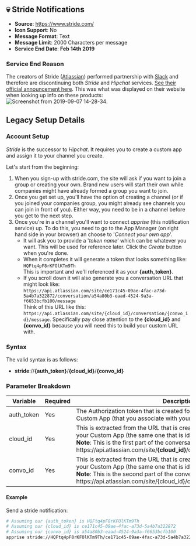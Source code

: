 ## :skull: Stride Notifications
* **Source**: https://www.stride.com/
* **Icon Support**: No
* **Message Format**: Text
* **Message Limit**: 2000 Characters per message
* **Service End Date**: **Feb 14th 2019**

### Service End Reason
The creators of Stride ([Atlassian](https://www.atlassian.com)) performed partnership with [Slack](https://slack.com) and therefore are discontinuing both _Stride_ and _Hipchat_ services. [See their official announcement here](https://www.atlassian.com/blog/announcements/new-atlassian-slack-partnership). This was what was displayed on their website when looking up info on these products:<br/>
![Screenshot from 2019-09-07 14-28-34](https://user-images.githubusercontent.com/850374/64478836-58f34a80-d17c-11e9-8779-940f57303b10.png).

## Legacy Setup Details

### Account Setup
_Stride_ is the successor to _Hipchat_. It requires you to create a custom app and assign it to your channel you create.

Let's start from the beginning:
1. When you sign-up with stride.com, the site will ask if you want to join a group or creating your own. Brand new users will start their own while companies might have already formed a group you want to join.
2.  Once you get set up, you'll have the option of creating a channel (or if you joined your companies group, you might already see channels you can join in front of you).  Either way, you need to be in a channel before you get to the next step.
3. Once you're in a channel you'll want to connect _apprise_ (this notification service) up. To do this, you need to go to the App Manager (on right hand side in your browser) an choose to '_Connect your own app_'.
   * It will ask you to provide a '_token name_' which can be whatever you want. This will be used for reference later. Click the _Create_ button when you're done.
   * When it completes it will generate a token that looks something like:<br/>```HQFtq4pF8rKFOlKTm9Th```<br/>This is important and we'll referenced it as your **{auth_token}**.
   * If you scroll down it will also generate you a conversation URL that might look like:<br/>```https://api.atlassian.com/site/ce171c45-09ae-4fac-a73d-5a4b7a322872/conversation/a54a80b3-eaad-4524-9a3a-f6653bcfb100/message```<br/>Think of this URL like this:<br/>```https://api.atlassian.com/site/{cloud_id}/conversation/{convo_id}/message```. Specifically pay close attention to the **{cloud_id}** and **{convo_id}** because you will need this to build your custom URL with.

### Syntax
The valid syntax is as follows:
* **stride**://**{auth_token}**/**{cloud_id}**/**{convo_id}**

### Parameter Breakdown
| Variable    | Required | Description
| ----------- | -------- | -----------
| auth_token  | Yes      | The Authorization token that is created for you once you create your Custom App (that you associate with your channel).
| cloud_id    | Yes      | This is extracted from the URL that is created for you when you create your Custom App (the same one that is identified above).<br/>**Note**: This is the first part of the conversation URL:<br/>https\:\/\/api.atlassian.com/site/**{cloud_id}**/conversation/{convo_id}/message
| convo_id    | Yes      | This is extracted from the URL that is created for you when you create your Custom App (the same one that is identified above).<br/>**Note**: This is the second part of the conversation URL:<br/>https\:\/\/api.atlassian.com/site/{cloud_id}/conversation/**{convo_id}**/message

#### Example
Send a stride notification:
```bash
# Assuming our {auth_token} is HQFtq4pF8rKFOlKTm9Th
# Assuming our {cloud_id} is ce171c45-09ae-4fac-a73d-5a4b7a322872
# Assuming our {convo_id} is a54a80b3-eaad-4524-9a3a-f6653bcfb100
apprise stride://HQFtq4pF8rKFOlKTm9Th/ce171c45-09ae-4fac-a73d-5a4b7a322872/a54a80b3-eaad-4524-9a3a-f6653bcfb100
```
